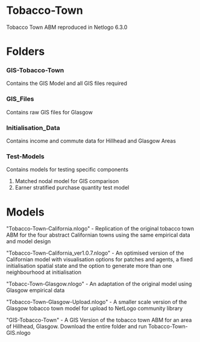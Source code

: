 # Tobacco-Town

Tobacco Town ABM reproduced in Netlogo 6.3.0

# Folders
### GIS-Tobacco-Town 
Contains the GIS Model and all GIS files required
### GIS_Files
Contains raw GIS files for Glasgow 
### Initialisation_Data
Contains income and commute data for Hillhead and Glasgow Areas
### Test-Models
Contains models for testing specific components 
1) Matched nodal model for GIS comparison
2) Earner stratified purchase quantity test model 

# Models

"Tobacco-Town-California.nlogo" - Replication of the original tobacco town ABM for the four abstract Californian towns using the same empirical data and model design

"Tobacco-Town-California_ver1.0.7.nlogo" - An optimised version of the Californian model with visualisation options for patches and agents, a fixed initialisation spatial state and the option to generate more than one neighbourhood at initialisation

"Tobacc-Town-Glasgow.nlogo" - An adaptation of the original model using Glasgow empirical data

"Tobacco-Town-Glasgow-Upload.nlogo" - A smaller scale version of the Glasgow tobacco town model for upload to NetLogo community library

"GIS-Tobacco-Town" - A GIS Version of the tobacco town ABM for an area of Hillhead, Glasgow. Download the entire folder and run Tobacco-Town-GIS.nlogo

